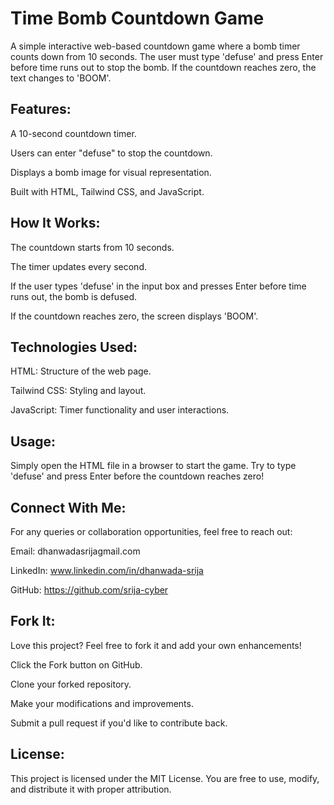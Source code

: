 # Time Bomb Countdown Game

A simple interactive web-based countdown game where a bomb timer counts down from 10 seconds. The user must type 'defuse' and press Enter before time runs out to stop the bomb. If the countdown reaches zero, the text changes to 'BOOM'.

## Features:

A 10-second countdown timer.

Users can enter "defuse" to stop the countdown.

Displays a bomb image for visual representation.

Built with HTML, Tailwind CSS, and JavaScript.

## How It Works:

The countdown starts from 10 seconds.

The timer updates every second.

If the user types 'defuse' in the input box and presses Enter before time runs out, the bomb is defused.

If the countdown reaches zero, the screen displays 'BOOM'.

## Technologies Used:

HTML: Structure of the web page.

Tailwind CSS: Styling and layout.

JavaScript: Timer functionality and user interactions.

## Usage:

Simply open the HTML file in a browser to start the game. Try to type 'defuse' and press Enter before the countdown reaches zero!

## Connect With Me:

For any queries or collaboration opportunities, feel free to reach out:

Email: dhanwadasrijagmail.com

LinkedIn: www.linkedin.com/in/dhanwada-srija

GitHub: https://github.com/srija-cyber

## Fork It:

Love this project? Feel free to fork it and add your own enhancements!

Click the Fork button on GitHub.

Clone your forked repository.

Make your modifications and improvements.

Submit a pull request if you'd like to contribute back.

## License:

This project is licensed under the MIT License. You are free to use, modify, and distribute it with proper attribution.
